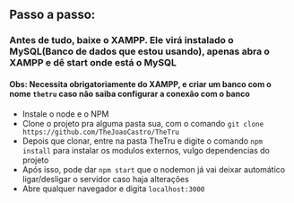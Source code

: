 ## Passo a passo:
### Antes de tudo, baixe o XAMPP. Ele virá instalado o MySQL(Banco de dados que estou usando), apenas abra o XAMPP e dê start onde está o MySQL
#### Obs: Necessita obrigatoriamente do XAMPP, e criar um banco com o nome ``thetru`` caso não saiba configurar a conexão com o banco
- Instale o node e o NPM
- Clone o projeto pra alguma pasta sua, com o comando ``git clone https://github.com/TheJoaoCastro/TheTru``
- Depois que clonar, entre na pasta TheTru e digite o comando ``npm install`` para instalar os modulos externos, vulgo dependencias do projeto
- Após isso, pode dar ``npm start`` que o nodemon já vai deixar automático ligar/desligar o servidor caso haja alterações
- Abre qualquer navegador e digita ``localhost:3000``
